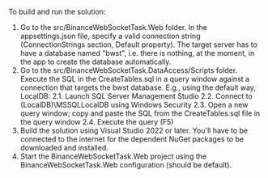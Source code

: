 To build and run the solution:
1. Go to the src/BinanceWebSocketTask.Web folder. In the appsettings.json file, specify a valid connection string (ConnectionStrings section, Default property). The target server has to have a database named "bwst", i.e. there is nothing, at the moment, in the app to create the database automatically.
2. Go to the src/BinanceWebSocketTask.DataAccess/Scripts folder. Execute the SQL in the CreateTables.sql in a query window against a connection that targets the bwst database. E.g., using the default way, LocalDB:
	2.1. Launch SQL Server Management Studio
	2.2. Connect to (LocalDB)\MSSQLLocalDB using Windows Security
	2.3. Open a new query window; copy and paste the SQL from the CreateTables.sql file in the query window
	2.4. Execute the query (F5)
3. Build the solution using Visual Studio 2022 or later. You'll have to be connected to the internet for the dependent NuGet packages to be downloaded and installed.
4. Start the BinanceWebSocketTask.Web project using the BinanceWebSocketTask.Web configuration (should be default).
